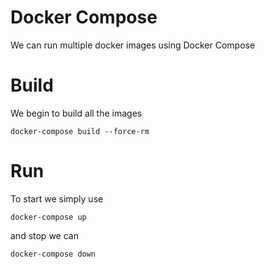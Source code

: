 # Docker Compose

We can run multiple docker images using Docker Compose

# Build

We begin to build all the images

`docker-compose build --force-rm`

# Run

To start we simply use

`docker-compose up`

and stop we can

`docker-compose down`
